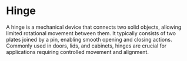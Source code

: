 # Hinge
A hinge is a mechanical device that connects two solid objects, allowing limited rotational movement between them. It typically consists of two plates joined by a pin, enabling smooth opening and closing actions. Commonly used in doors, lids, and cabinets, hinges are crucial for applications requiring controlled movement and alignment.

